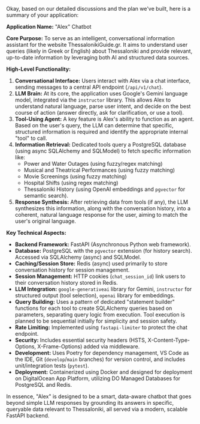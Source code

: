 Okay, based on our detailed discussions and the plan we've built, here is a summary of your application:

**Application Name:** "Alex" Chatbot

**Core Purpose:**
To serve as an intelligent, conversational information assistant for the website ThessalonikiGuide.gr. It aims to understand user queries (likely in Greek or English) about Thessaloniki and provide relevant, up-to-date information by leveraging both AI and structured data sources.

**High-Level Functionality:**

1.  **Conversational Interface:** Users interact with Alex via a chat interface, sending messages to a central API endpoint (`/api/v1/chat`).
2.  **LLM Brain:** At its core, the application uses Google's Gemini language model, integrated via the `instructor` library. This allows Alex to understand natural language, parse user intent, and decide on the best course of action (answer directly, ask for clarification, or use a tool).
3.  **Tool-Using Agent:** A key feature is Alex's ability to function as an agent. Based on the user's query, the LLM can determine that specific, structured information is required and identify the appropriate internal "tool" to call.
4.  **Information Retrieval:** Dedicated tools query a PostgreSQL database (using async SQLAlchemy and SQLModel) to fetch specific information like:
    *   Power and Water Outages (using fuzzy/regex matching)
    *   Musical and Theatrical Performances (using fuzzy matching)
    *   Movie Screenings (using fuzzy matching)
    *   Hospital Shifts (using regex matching)
    *   Thessaloniki History (using OpenAI embeddings and `pgvector` for semantic search).
5.  **Response Synthesis:** After retrieving data from tools (if any), the LLM synthesizes this information, along with the conversation history, into a coherent, natural language response for the user, aiming to match the user's original language.

**Key Technical Aspects:**

*   **Backend Framework:** FastAPI (Asynchronous Python web framework).
*   **Database:** PostgreSQL with the `pgvector` extension (for history search). Accessed via SQLAlchemy (async) and SQLModel.
*   **Caching/Session Store:** Redis (async) used primarily to store conversation history for session management.
*   **Session Management:** HTTP cookies (`chat_session_id`) link users to their conversation history stored in Redis.
*   **LLM Integration:** `google-generativeai` library for Gemini, `instructor` for structured output (tool selection), `openai` library for embeddings.
*   **Query Building:** Uses a pattern of dedicated "statement builder" functions for each tool to create SQLAlchemy queries based on parameters, separating query logic from execution. Tool execution is planned to be sequential initially for simplicity and session safety.
*   **Rate Limiting:** Implemented using `fastapi-limiter` to protect the chat endpoint.
*   **Security:** Includes essential security headers (HSTS, X-Content-Type-Options, X-Frame-Options) added via middleware.
*   **Development:** Uses Poetry for dependency management, VS Code as the IDE, Git (`develop`/`main` branches) for version control, and includes unit/integration tests (`pytest`).
*   **Deployment:** Containerized using Docker and designed for deployment on DigitalOcean App Platform, utilizing DO Managed Databases for PostgreSQL and Redis.

In essence, "Alex" is designed to be a smart, data-aware chatbot that goes beyond simple LLM responses by grounding its answers in specific, queryable data relevant to Thessaloniki, all served via a modern, scalable FastAPI backend.